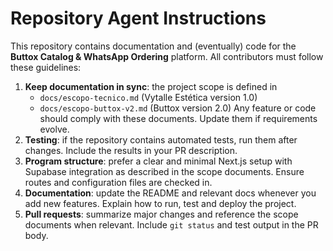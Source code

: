 # Repository Agent Instructions

This repository contains documentation and (eventually) code for the **Buttox Catalog & WhatsApp Ordering** platform.
All contributors must follow these guidelines:

1. **Keep documentation in sync**: the project scope is defined in
   - `docs/escopo-tecnico.md` (Vytalle Estética version 1.0)
   - `docs/escopo-buttox-v2.md` (Buttox version 2.0)
   Any feature or code should comply with these documents. Update them if requirements evolve.
2. **Testing**: if the repository contains automated tests, run them after changes. Include the results in your PR description.
3. **Program structure**: prefer a clear and minimal Next.js setup with Supabase integration as described in the scope documents. Ensure routes and configuration files are checked in.
4. **Documentation**: update the README and relevant docs whenever you add new features. Explain how to run, test and deploy the project.
5. **Pull requests**: summarize major changes and reference the scope documents when relevant. Include `git status` and test output in the PR body.

